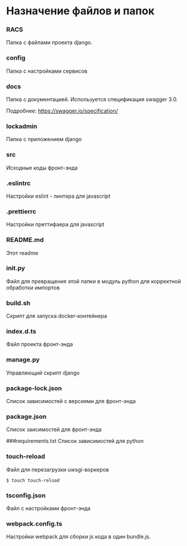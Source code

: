 # Назначение файлов и папок

### RACS
Папка с файлами проекта django.

### config
Папка с настройками сервисов

### docs
Папка с документацией. Используется спецификация swagger 3.0.

Подробнее: https://swagger.io/specification/

### lockadmin
Папка с приложением django

### src
Исходные коды фронт-энда

### .eslintrc
Настройки eslint - линтера для javascript

### .prettierrc
Настройки преттифаера для javascript

### README.md
Этот readme

### __init__.py
Файл для превращения этой папки в модуль python для корректной 
обработки импортов

### build.sh
Скрипт для запуска docker-контейнера

### index.d.ts
Файл проекта фронт-энда

### manage.py
Управляющий скрипт django

### package-lock.json
Список зависимостей с версиями для фронт-энда

### package.json
Список заисимостей для фронт-энда

###requirements.txt
Список зависимостей для python

### touch-reload
Файл для перезагрузки uwsgi-воркеров

``` shell script
$ touch touch-reload
```

### tsconfig.json
Файл с настройками фронт-энда

### webpack.config.ts
Настройки webpack для сборки js кода в один bundle.js.